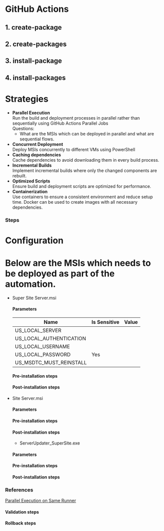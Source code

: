 # GitHub Actions

## 1. create-package

## 2. create-packages

## 3. install-package

## 4. install-packages

# Strategies

- **Parallel Execution** \
  Run the build and deployment processes in parallel rather than sequentially using  GitHub Actions Parallel Jobs \
  Questions: 
  - What are the MSIs which can be deployed in parallel and what are sequential flows.
- **Concurrent Deployment** \
  Deploy MSIs concurrently to different VMs using PowerShell
- **Caching dependencies** \
  Cache dependencies to avoid downloading them in every build process.
- **Incremental Builds** \
  Implement incremental builds where only the changed components are rebuilt.
- **Optimized Scripts** \
  Ensure  build and deployment scripts are optimized for performance.
- **Containerization** \
  Use containers to ensure a consistent environment and reduce setup time. Docker can be used to create images with all necessary dependencies.
    
### Steps

# Configuration

# Below are the MSIs which needs to be deployed as part of the automation.

- Super Site Server.msi

  #### Parameters

  | Name                    | Is Sensitive | Value |
  | ----------------------- | ------------ | ----- |
  | US_LOCAL_SERVER         |              |
  | US_LOCAL_AUTHENTICATION |              |
  | US_LOCAL_USERNAME       |              |
  | US_LOCAL_PASSWORD       | Yes          |
  | US_MSDTC_MUST_REINSTALL |              |

  #### Pre-installation steps

  #### Post-installation steps

- Site Server.msi

  #### Parameters

  #### Pre-installation steps

  #### Post-installation steps


  - ServerUpdater_SuperSite.exe

  #### Parameters

  #### Pre-installation steps

  #### Post-installation steps

  
 ### References  
[Parallel Execution on Same Runner](https://github.com/orgs/community/discussions/26769)

  #### Validation steps

  #### Rollback steps
